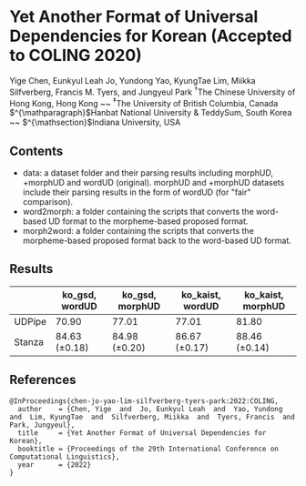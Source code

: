 # Yet Another Format of Universal Dependencies for Korean (Accepted to COLING 2020)

Yige Chen, Eunkyul Leah Jo, Yundong Yao, KyungTae Lim, Miikka Silfverberg, Francis M. Tyers, and Jungyeul Park
$^{\dagger}$The Chinese University of Hong Kong, Hong Kong ~~ $^{\ddagger}$The University of British Columbia, Canada
$^{\mathparagraph}$Hanbat National University \& TeddySum, South Korea ~~ $^{\mathsection}$Indiana University, USA


## Contents

<!-- - src: a script folder. -->
- data: a dataset folder and their parsing results including morphUD, +morphUD and wordUD (original). morphUD and +morphUD datasets include their parsing results in the form of wordUD (for "fair" comparison).
- word2morph: a folder containing the scripts that converts the word-based UD format to the morpheme-based proposed format. 
- morph2word: a folder containing the scripts that converts the morpheme-based proposed format back to the word-based UD format. 

## Results

|   | ko_gsd, wordUD | ko_gsd, morphUD | ko_kaist, wordUD | ko_kaist, morphUD |
|---|---|---|---|---|
| UDPipe | 70.90 | 77.01 | 77.01 | 81.80 |
| Stanza | 84.63 (±0.18) | 84.98 (±0.20) | 86.67 (±0.17) | 88.46 (±0.14) |

## References

```
@InProceedings{chen-jo-yao-lim-silfverberg-tyers-park:2022:COLING,
  author    = {Chen, Yige  and  Jo, Eunkyul Leah  and  Yao, Yundong  and  Lim, KyungTae  and  Silfverberg, Miikka  and  Tyers, Francis  and  Park, Jungyeul},
  title     = {Yet Another Format of Universal Dependencies for Korean},
  booktitle = {Proceedings of the 29th International Conference on Computational Linguistics},
  year      = {2022}
}
```
